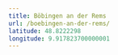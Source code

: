 ```yaml
---
title: Böbingen an der Rems
url: /boebingen-an-der-rems/
latitude: 48.8222298
longitude: 9.917823700000001
---
```

